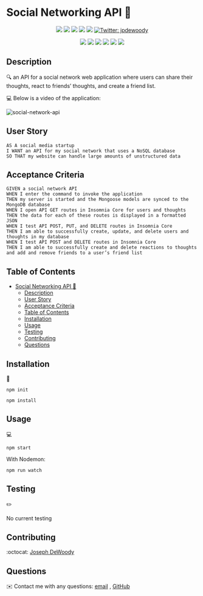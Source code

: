 # Social Networking API 👋</h1>
  
<p align="center">
    <img src="https://img.shields.io/github/repo-size/jpd61/social-network-api" />
    <img src="https://img.shields.io/github/languages/top/jpd61/social-network-api"  />
    <img src="https://img.shields.io/github/issues/jpd61/social-network-api" />
    <img src="https://img.shields.io/github/last-commit/jpd61/social-network-api" >
    <a href="https://github.com/jpd61"><img src="https://img.shields.io/github/followers/jpd61?style=social" target="_blank" /></a>
    <a href="https://twitter.com/jpdewoody">
        <img alt="Twitter: jpdewoody" src="https://img.shields.io/twitter/follow/jpdewoody.svg?style=social" target="_blank" />
    </a>
</p>
  
<p align="center">
    <img src="https://img.shields.io/badge/javascript-yellow" />
    <img src="https://img.shields.io/badge/express-orange" />
    <img src="https://img.shields.io/badge/MongoDB-blue"  />
    <img src="https://img.shields.io/badge/mongoose-red"  />
    <img src="https://img.shields.io/badge/moment-blue"  />
    <img src="https://img.shields.io/badge/nodemon-green" />
</p>
   
## Description

🔍 an API for a social network web application where users can share their thoughts, react to friends’ thoughts, and create a friend list.
  
💻 Below is a video of the application:
  
![social-network-api](./assets/users.gif)

## User Story

```
AS A social media startup
I WANT an API for my social network that uses a NoSQL database
SO THAT my website can handle large amounts of unstructured data
```

## Acceptance Criteria

```
GIVEN a social network API
WHEN I enter the command to invoke the application
THEN my server is started and the Mongoose models are synced to the MongoDB database
WHEN I open API GET routes in Insomnia Core for users and thoughts
THEN the data for each of these routes is displayed in a formatted JSON
WHEN I test API POST, PUT, and DELETE routes in Insomnia Core
THEN I am able to successfully create, update, and delete users and thoughts in my database
WHEN I test API POST and DELETE routes in Insomnia Core
THEN I am able to successfully create and delete reactions to thoughts and add and remove friends to a user’s friend list
```
   
## Table of Contents
- [Social Networking API 👋</h1>](#social-networking-api-h1)
  - [Description](#description)
  - [User Story](#user-story)
  - [Acceptance Criteria](#acceptance-criteria)
  - [Table of Contents](#table-of-contents)
  - [Installation](#installation)
  - [Usage](#usage)
  - [Testing](#testing)
  - [Contributing](#contributing)
  - [Questions](#questions)

## Installation
💾   
  
`npm init`

`npm install`
  
## Usage
💻   
  
`npm start`

With Nodemon:

`npm run watch`

## Testing
✏️

No current testing

## Contributing
:octocat: [Joseph DeWoody](https://github.com/jpd61)

## Questions
✉️ Contact me with any questions: [email](mailto:jpd@dewoodyoil.com) , [GitHub](https://github.com/jpd61)<br />